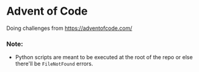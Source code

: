 # Advent of Code
Doing challenges from https://adventofcode.com/
 
### Note:
- Python scripts are meant to be executed at the root of the repo or else there'll be `FileNotFound` errors.
